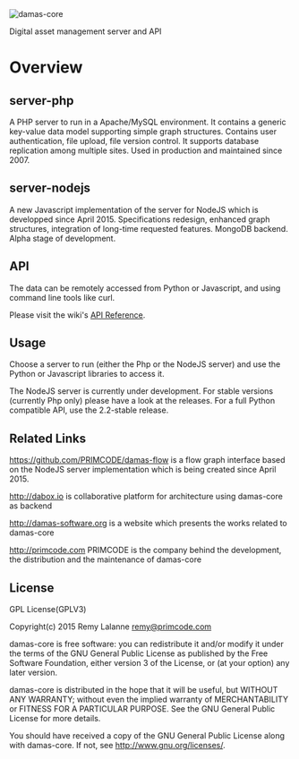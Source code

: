 <img src="http://damas-software.com/bin/damas_logo.png" alt="damas-core"/>

Digital asset management server and API

# Overview
## server-php
A PHP server to run in a Apache/MySQL environment. It contains a generic key-value data model supporting simple graph structures. Contains user authentication, file upload, file version control. It supports database replication among multiple sites. Used in production and maintained since 2007.

## server-nodejs
A new Javascript implementation of the server for NodeJS which is developped since April 2015. Specifications redesign, enhanced graph structures, integration of long-time requested features. MongoDB backend. Alpha stage of development.

## API
The data can be remotely accessed from Python or Javascript, and using command line tools like curl.

Please visit the wiki's [API Reference](https://github.com/remyla/damas-core/wiki/API).

## Usage
Choose a server to run (either the Php or the NodeJS server) and use the Python or Javascript libraries to access it.

The NodeJS server is currently under development. For stable versions (currently Php only) please have a look at the releases. For a full Python compatible API, use the 2.2-stable release.

## Related Links

https://github.com/PRIMCODE/damas-flow is a flow graph interface based on the NodeJS server implementation which is being created since April 2015.

http://dabox.io is collaborative platform for architecture using damas-core as backend

http://damas-software.org is a website which presents the works related to damas-core

http://primcode.com PRIMCODE is the company behind the development, the distribution and the maintenance of damas-core


## License
GPL License(GPLV3)

Copyright(c) 2015 Remy Lalanne remy@primcode.com

damas-core is free software: you can redistribute it and/or modify
it under the terms of the GNU General Public License as published by
the Free Software Foundation, either version 3 of the License, or
(at your option) any later version.

damas-core is distributed in the hope that it will be useful,
but WITHOUT ANY WARRANTY; without even the implied warranty of
MERCHANTABILITY or FITNESS FOR A PARTICULAR PURPOSE.  See the
GNU General Public License for more details.

You should have received a copy of the GNU General Public License
along with damas-core.  If not, see <http://www.gnu.org/licenses/>.

